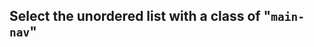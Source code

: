 ## Select the unordered list with a class of "`main-nav`"

<!-- Here is a contrived case where qualifying a class selector with the element's -->
<!-- tag name is important. You want to select only the unordered list (`<ul>`) -->
<!-- with the "`main-nav`" class and not the nav (`<nav>`) element. -->
